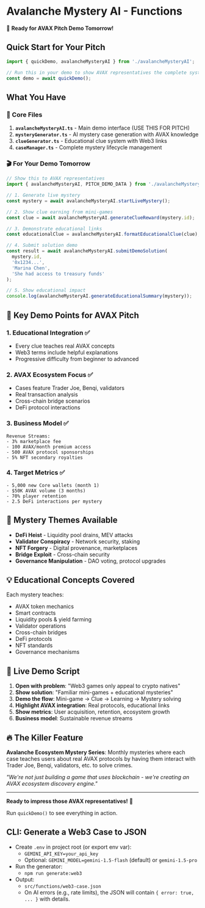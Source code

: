# Avalanche Mystery AI - Functions

🎯 **Ready for AVAX Pitch Demo Tomorrow!**

## Quick Start for Your Pitch

```typescript
import { quickDemo, avalancheMysteryAI } from './avalancheMysteryAI';

// Run this in your demo to show AVAX representatives the complete system
const demo = await quickDemo();
```

## What You Have

### 🔧 Core Files

1. **`avalancheMysteryAI.ts`** - Main demo interface (USE THIS FOR PITCH)
2. **`mysteryGenerator.ts`** - AI mystery case generation with AVAX knowledge
3. **`clueGenerator.ts`** - Educational clue system with Web3 links
4. **`caseManager.ts`** - Complete mystery lifecycle management

### 🎬 For Your Demo Tomorrow

```typescript
// Show this to AVAX representatives
import { avalancheMysteryAI, PITCH_DEMO_DATA } from './avalancheMysteryAI';

// 1. Generate live mystery
const mystery = await avalancheMysteryAI.startLiveMystery();

// 2. Show clue earning from mini-games
const clue = await avalancheMysteryAI.generateClueReward(mystery.id);

// 3. Demonstrate educational links
const educationalClue = avalancheMysteryAI.formatEducationalClue(clue);

// 4. Submit solution demo
const result = await avalancheMysteryAI.submitDemoSolution(
  mystery.id, 
  '0x1234...', 
  'Marina Chen', 
  'She had access to treasury funds'
);

// 5. Show educational impact
console.log(avalancheMysteryAI.generateEducationalSummary(mystery));
```

## 🎯 Key Demo Points for AVAX Pitch

### 1. **Educational Integration** ✅
- Every clue teaches real AVAX concepts
- Web3 terms include helpful explanations
- Progressive difficulty from beginner to advanced

### 2. **AVAX Ecosystem Focus** ✅
- Cases feature Trader Joe, Benqi, validators
- Real transaction analysis
- Cross-chain bridge scenarios
- DeFi protocol interactions

### 3. **Business Model** ✅
```
Revenue Streams:
- 3% marketplace fee
- 100 AVAX/month premium access  
- 500 AVAX protocol sponsorships
- 5% NFT secondary royalties
```

### 4. **Target Metrics** ✅
```
- 5,000 new Core wallets (month 1)
- $50K AVAX volume (3 months)
- 70% player retention
- 2.5 DeFi interactions per mystery
```

## 🚀 Mystery Themes Available

- **DeFi Heist** - Liquidity pool drains, MEV attacks
- **Validator Conspiracy** - Network security, staking
- **NFT Forgery** - Digital provenance, marketplaces  
- **Bridge Exploit** - Cross-chain security
- **Governance Manipulation** - DAO voting, protocol upgrades

## 💡 Educational Concepts Covered

Each mystery teaches:
- AVAX token mechanics
- Smart contracts
- Liquidity pools & yield farming
- Validator operations
- Cross-chain bridges
- DeFi protocols
- NFT standards
- Governance mechanisms

## 🎪 Live Demo Script

1. **Open with problem**: "Web3 games only appeal to crypto natives"
2. **Show solution**: "Familiar mini-games + educational mysteries"  
3. **Demo the flow**: Mini-game → Clue → Learning → Mystery solving
4. **Highlight AVAX integration**: Real protocols, educational links
5. **Show metrics**: User acquisition, retention, ecosystem growth
6. **Business model**: Sustainable revenue streams

## 🔥 The Killer Feature

**Avalanche Ecosystem Mystery Series**: Monthly mysteries where each case teaches users about real AVAX protocols by having them interact with Trader Joe, Benqi, validators, etc. to solve crimes.

*"We're not just building a game that uses blockchain - we're creating an AVAX ecosystem discovery engine."*

---

**Ready to impress those AVAX representatives!** 🎯

Run `quickDemo()` to see everything in action.


## CLI: Generate a Web3 Case to JSON

- Create `.env` in project root (or export env var):
  - `GEMINI_API_KEY=your_api_key`
  - Optional: `GEMINI_MODEL=gemini-1.5-flash` (default) or `gemini-1.5-pro`
- Run the generator:
  - `npm run generate:web3`
- Output:
  - `src/functions/web3-case.json`
  - On AI errors (e.g., rate limits), the JSON will contain `{ error: true, ... }` with details.


